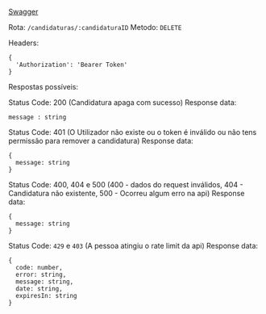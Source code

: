 [Swagger](https://portugaljobs.diogomarques.dev/api/docs/static/index.html#/Candidaturas/apagarCandidatura)

Rota: ```/candidaturas/:candidaturaID```
Metodo: ```DELETE```

Headers:
```
{
  'Authorization': 'Bearer Token'
}
```

Respostas possíveis:

Status Code: 200 (Candidatura apaga com sucesso)
Response data:
```
message : string
```

Status Code: 401 (O Utilizador não existe ou o token é inválido ou não tens permissão para remover a candidatura)
Response data:
```
{
  message: string
}
```

Status Code: 400, 404 e 500 (400 - dados do request inválidos, 404 - Candidatura não existente, 500 - Ocorreu algum erro na api)
Response data: 
```
{
  message: string
}
```

Status Code: `429` e `403` (A pessoa atingiu o rate limit da api)
Response data:
```
{
  code: number,
  error: string,
  message: string,
  date: string,
  expiresIn: string
}
``` 
